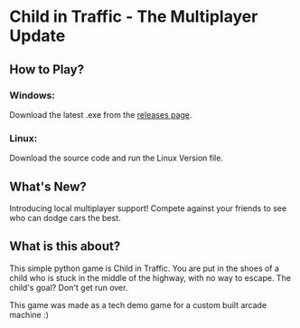 # Child in Traffic - The Multiplayer Update

## How to Play?
### Windows:
Download the latest .exe from the [releases page](https://github.com/Blockninja174/Child-in-Traffic/releases).

### Linux:
Download the source code and run the Linux Version file.

## What's New?
Introducing local multiplayer support!
Compete against your friends to see who can dodge cars the best.

## What is this about?
This simple python game is Child in Traffic.
You are put in the shoes of a child who is stuck in the middle of the highway, with no way to escape.
The child's goal?
Don't get run over.

This game was made as a tech demo game for a custom built arcade machine :)
